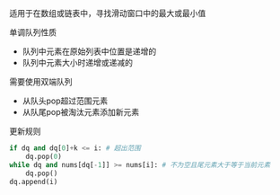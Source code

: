 适用于在数组或链表中，寻找滑动窗口中的最大或最小值

单调队列性质
- 队列中元素在原始列表中位置是递增的
- 队列中元素大小时递增或递减的

需要使用双端队列
- 从队头pop超过范围元素
- 从队尾pop被淘汰元素添加新元素

更新规则
```python
if dq and dq[0]+k <= i: # 超出范围
    dq.pop(0)
while dq and nums[dq[-1]] >= nums[i]: # 不为空且尾元素大于等于当前元素
    dq.pop()
dq.append(i)
```